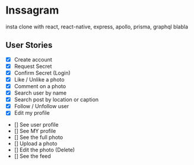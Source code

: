 # Inssagram

insta clone with react, react-native, express, apollo, prisma, graphql blabla


## User Stories

- [x] Create account
- [x] Request Secret
- [x] Confirm Secret (Login)
- [x] Like / Unlike a photo
- [x] Comment on a photo
- [x] Search user by name
- [x] Search post by location or caption
- [x] Follow / Unfollow user
- [x] Edit my profile
- [] See user profile
- [] See MY profile
- [] See the full photo
- [] Upload a photo
- [] Edit the photo (Delete)
- [] See the feed